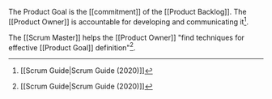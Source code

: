 
The Product Goal is the [[commitment]] of the [[Product Backlog]]. The [[Product Owner]] is accountable for developing and communicating it[^scrum-guide-2020]. 

The [[Scrum Master]] helps the [[Product Owner]] "find techniques for effective [[Product Goal]] definition"[^scrum-guide-2020].

[^scrum-guide-2020]: [[Scrum Guide|Scrum Guide (2020)]]
